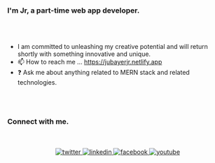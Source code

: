 ### <div align="left">I'm Jr, a part-time web app developer.</div> 
<br/>  
 <br/>
  
- I am committed to unleashing my creative potential and will return shortly with something innovative and unique.
- 📫 How to reach me ... https://jubayerjr.netlify.app
- ❓ Ask me about anything related to MERN stack and related technologies.

<!---
jubayerjr203/jubayerjr203 is a ✨ special ✨ repository because its `README.md` (this file) appears on your GitHub profile.
You can click the Preview link to take a look at your changes.
--->

<br/>
  
<br/> 

### <div align="left">Connect with me.</div> 
<br/>  
<br/> 
<div align="center">
<a href="https://twitter.com/Jubayer203" target="_blank">
<img src=https://img.shields.io/badge/twitter-%2300acee.svg?&style=for-the-badge&logo=twitter&logoColor=white alt=twitter style="margin-bottom: 5px;" />
</a>
<a href="https://linkedin.com/in/jubayerjr203" target="_blank">
<img src=https://img.shields.io/badge/linkedin-%231E77B5.svg?&style=for-the-badge&logo=linkedin&logoColor=white alt=linkedin style="margin-bottom: 5px;" />
</a>
<a href="https://www.facebook.com/Jubayerjr.203" target="_blank">
<img src=https://img.shields.io/badge/facebook-%232E87FB.svg?&style=for-the-badge&logo=facebook&logoColor=white alt=facebook style="margin-bottom: 5px;" />
</a>
<a href="https://www.youtube.com/@jubayer_jr" target="_blank">
<img src=https://img.shields.io/badge/youtube-%23EE4831.svg?&style=for-the-badge&logo=youtube&logoColor=white alt=youtube style="margin-bottom: 5px;" />
</a>  
</div>  

<br/>  
<br/>  
